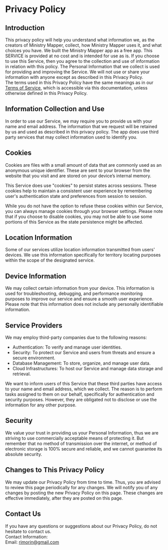 # Privacy Policy

## Introduction

This privacy policy will help you understand what information we, as the creators of Ministry Mapper, collect, how Ministry Mapper uses it, and what choices you have.
We built the Ministry Mapper app as a free app. This SERVICE is provided at no cost and is intended for use as is.
If you choose to use this Service, then you agree to the collection and use of information in relation with this policy. The Personal Information that we collect is used for providing and improving the Service. We will not use or share your information with anyone except as described in this Privacy Policy.  
The terms used in this Privacy Policy have the same meanings as in our [Terms of Service](terms-of-service.md), which is accessible via this documentation, unless otherwise defined in this Privacy Policy.

## Information Collection and Use

In order to use our Service, we may require you to provide us with your name and email address. The information that we request will be retained by us and used as described in this privacy policy. The app does use third party services that may collect information used to identify you.

## Cookies

Cookies are files with a small amount of data that are commonly used as an anonymous unique identifier. These are sent to your browser from the website that you visit and are stored on your device’s internal memory.

This Service does use "cookies" to persist states across sessions. These cookies help to maintain a consistent user experience by remembering user's authentication state and preferences from session to session.

While you do not have the option to refuse these cookies within our Service, you can always manage cookies through your browser settings. Please note that if you choose to disable cookies, you may not be able to use some portions of this Service as the state persistence might be affected.

## Location Information

Some of our services utilize location information transmitted from users' devices. We use this information specifically for territory locating purposes within the scope of the designated service.

## Device Information

We may collect certain information from your device. This information is used for troubleshooting, debugging, and performance monitoring purposes to improve our service and ensure a smooth user experience. Please note that this information does not include any personally identifiable information.

## Service Providers

We may employ third-party companies due to the following reasons:

- Authentication: To verify and manage user identities.
- Security: To protect our Service and users from threats and ensure a secure environment.
- Database Management: To store, organize, and manage user data.
- Cloud Infrastructures: To host our Service and manage data storage and retrieval.

We want to inform users of this Service that these third parties have access to your name and email address, which we collect. The reason is to perform tasks assigned to them on our behalf, specifically for authentication and security purposes. However, they are obligated not to disclose or use the information for any other purpose.

## Security

We value your trust in providing us your Personal Information, thus we are striving to use commercially acceptable means of protecting it. But remember that no method of transmission over the internet, or method of electronic storage is 100% secure and reliable, and we cannot guarantee its absolute security.

## Changes to This Privacy Policy

We may update our Privacy Policy from time to time. Thus, you are advised to review this page periodically for any changes. We will notify you of any changes by posting the new Privacy Policy on this page. These changes are effective immediately, after they are posted on this page.

## Contact Us

If you have any questions or suggestions about our Privacy Policy, do not hesitate to contact us.  
Contact Information:  
Email: rimorin@gmail.com
